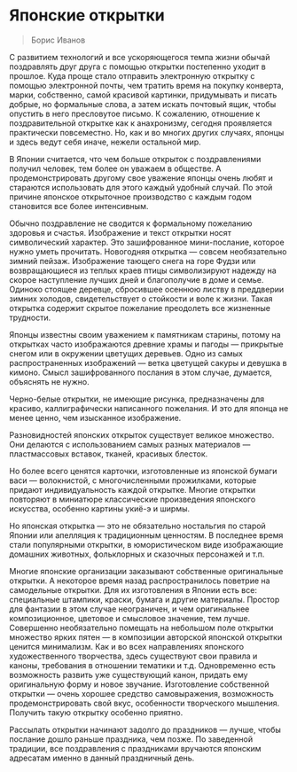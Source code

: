 # Японские открытки

> Борис Иванов

С развитием технологий и все ускоряющегося темпа жизни обычай поздравлять друг друга с помощью открытки постепенно уходит в прошлое. Куда проще стало отправить электронную открытку с помощью электронной почты, чем тратить время на покупку конверта, марки, собственно, самой красивой картинки, придумывать и писать добрые, но формальные слова, а затем искать почтовый ящик, чтобы опустить в него пресловутое письмо. К сожалению, отношение к поздравительной открытке как к анахронизму, сегодня проявляется практически повсеместно. Но, как и во многих других случаях, японцы и здесь ведут себя иначе, нежели остальной мир. 

В Японии считается, что чем больше открыток с поздравлениями получил человек, тем более он уважаем в обществе. А продемонстрировать другому свое уважение японцы очень любят и стараются использовать для этого каждый удобный случай. По этой причине японское открыточное производство с каждым годом становится все более интенсивным. 

Обычно поздравление не сводится к формальному пожеланию здоровья и счастья. Изображение и текст открытки носят символический характер. Это зашифрованное мини-послание, которое нужно уметь прочитать. Новогодняя открытка — совсем необязательно зимний пейзаж. Изображение тающего снега на горе Фудзи или возвращающиеся из теплых краев птицы символизируют надежду на скорое наступление лучших дней и благополучие в доме и семье. Одиноко стоящее деревце, сбросившее осеннюю листву в преддверии зимних холодов, свидетельствует о стойкости и воле к жизни. Такая открытка содержит скрытое пожелание преодолеть все жизненные трудности. 

Японцы известны своим уважением к памятникам старины, потому на открытках часто изображаются древние храмы и пагоды — прикрытые снегом или в окружении цветущих деревьев. Одно из самых распространенных изображений — ветка цветущей сакуры и девушка в кимоно. Смысл зашифрованного послания в этом случае, думается, объяснять не нужно. 

Черно-белые открытки, не имеющие рисунка, предназначены для красиво, каллиграфически написанного пожелания. И это для японца не менее ценно, чем изысканное изображение. 

Разновидностей японских открыток существует великое множество. Они делаются с использованием самых разных материалов — пластмассовых вставок, тканей, красивых блесток. 

Но более всего ценятся карточки, изготовленные из японской бумаги васи — волокнистой, с многочисленными прожилками, которые придают индивидуальность каждой открытке. Многие открытки повторяют в миниатюре классические произведения японского искусства, особенно картины укиё-э и ширмы. 

Но японская открытка — это не обязательно ностальгия по старой Японии или апелляция к традиционным ценностям. В последнее время стали популярными открытки, в юмористическом виде изображающие домашних животных, фольклорных и сказочных персонажей и т.п. 

Многие японские организации заказывают собственные оригинальные открытки. А некоторое время назад распространилось поветрие на самодельные открытки. Для их изготовления в Японии есть все: специальные штампики, краски, бумага и другие материалы. Простор для фантазии в этом случае неограничен, и чем оригинальнее композиционное, цветовое и смысловое значение, тем лучше. Совершенно необязательно помещать на небольшом поле открытки множество ярких пятен — в композиции авторской японской открытки ценится минимализм. Как и во всех направлениях японского художественного творчества, здесь существуют свои правила и каноны, требования в отношении тематики и т.д. Одновременно есть возможность развить уже существующий канон, придать ему оригинальную форму и новое звучание. Изготовление собственной открытки — очень хорошее средство самовыражения, возможность продемонстрировать свой вкус, особенности творческого мышления. Получить такую открытку особенно приятно. 

Рассылать открытки начинают задолго до праздников — лучше, чтобы послание дошло раньше праздника, чем позже. По заведенной традиции, все поздравления с праздниками вручаются японским адресатам именно в данный праздничный день.